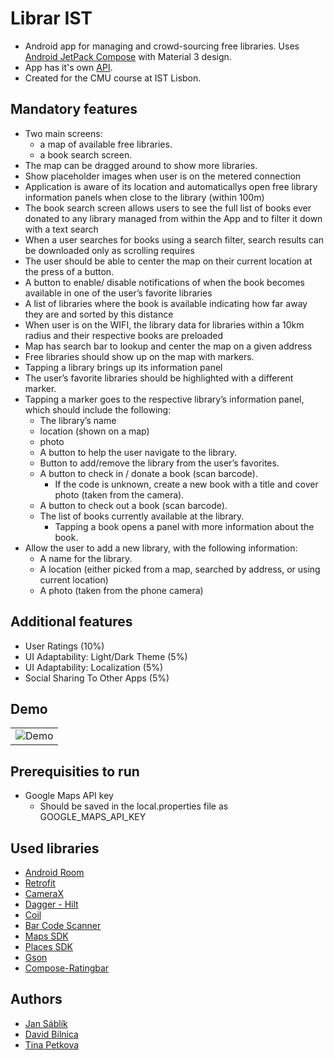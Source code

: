 # Librar IST

* Android app for managing and crowd-sourcing free libraries. Uses [Android JetPack Compose](https://developer.android.com/jetpack) with Material 3 design.
* App has it's own [API](https://github.com/sablikj/librar-ist-backend-public).
* Created for the CMU course at IST Lisbon.

## Mandatory features
* Two main screens: 
  * a map of available free libraries.
  * a book search screen.
* The map can be dragged around to show more libraries.
* Show placeholder images when user is on the metered connection
* Application is aware of its location and automaticallys open free library information panels when close to the library (within 100m)
* The book search screen allows users to see the full list of books ever donated to any library managed from within the App and to filter it down with a text search
* When a user searches for books using a search filter, search results can be downloaded only as scrolling requires
* The user should be able to center the map on their current location at the press of a button. 
* A button to enable/ disable notifications of when the book becomes available in one of the user’s favorite libraries
* A list of libraries where the book is available indicating how far away they are and sorted by this distance
* When user is on the WIFI, the library data for libraries within a 10km radius and their respective books are preloaded
* Map has search bar to lookup and center the map on a given address
*	Free libraries should show up on the map with markers. 
*	Tapping a library brings up its information panel
*	The user’s favorite libraries should be highlighted with a different marker. 
*	Tapping a marker goes to the respective library’s information panel, which should include the following: 
    *	The library’s name  
    *	location (shown on a map)
    *	photo
    *	A button to help the user navigate to the library. 
    *	Button to add/remove the library from the user’s favorites. 
    *	A button to check in / donate a book (scan barcode).
        *	If the code is unknown, create a new book with a title and cover photo (taken from the camera).
    *	A button to check out a book (scan barcode). 
    *	The list of books currently available at the library. 
        * Tapping a book opens a panel with more information about the book. 	
* Allow the user to add a new library, with the following information: 
    * A name for the library. 
    * A location (either picked from a map, searched by address, or using current location) 
    * A photo (taken from the phone camera)
 
## Additional features
* User Ratings (10%)
* UI Adaptability: Light/Dark Theme (5%)
* UI Adaptability: Localization (5%)
* Social Sharing To Other Apps (5%)

## Demo
<table style="width: 100%;">
  <tr>
    <td style="text-align: center;">
      <img src="https://i.imgur.com/TnN7GFX.png" alt="Demo" style="max-width: 400px;">
    </td>
  </tr>
</table>

## Prerequisities to run
* Google Maps API key
  * Should be saved in the local.properties file as GOOGLE_MAPS_API_KEY 

## Used libraries
* [Android Room](https://developer.android.com/training/data-storage/room)
* [Retrofit](https://square.github.io/retrofit/)
* [CameraX](https://developer.android.com/training/camerax)
* [Dagger - Hilt](https://dagger.dev/hilt/)
* [Coil](https://coil-kt.github.io/coil/)
* [Bar Code Scanner](https://developers.google.com/ml-kit/vision/barcode-scanning/code-scanner)
* [Maps SDK](https://developers.google.com/maps/documentation/android-sdk/overview)
* [Places SDK](https://developers.google.com/maps/documentation/places/android-sdk/overview)
* [Gson](https://github.com/google/gson)
* [Compose-Ratingbar](https://github.com/a914-gowtham/compose-ratingbar)


## Authors
* [Jan Sáblík](https://github.com/sablikj)
* [David Bilnica](https://github.com/dbilnica)
* [Tina Petkova](https://github.com/tina5kova)
